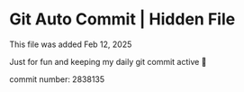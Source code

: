 # Git Auto Commit | Hidden File

This file was added Feb 12, 2025

Just for fun and keeping my daily git commit active 🤪

commit number: 2838135
